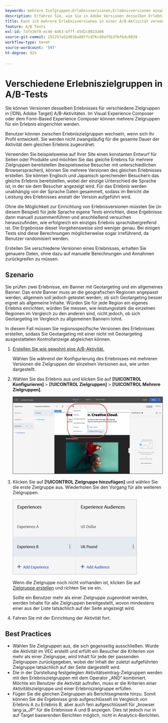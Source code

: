 ```yaml
---
keywords: mehrere Zielgruppen;Erlebnisversionen;Erlebnisversionen auswählen
description: Erfahren Sie, wie Sie in Adobe Versionen desselben Erlebnisses für verschiedene Zielgruppen bereitstellen können. [!DNL Target] A/B-Aktivitäten.
title: Kann ich mehrere Erlebnisversionen in einer A/B-Aktivität verwenden?
feature: A/B Tests
exl-id: 7afe36f0-ec46-4d63-bfff-45d2c8923a04
source-git-commit: 152257a52d836a88ffcd76cd9af5b3fbfbdc0839
workflow-type: tm+mt
source-wordcount: '597'
ht-degree: 92%

---
```


# Verschiedene Erlebniszielgruppen in A/B-Tests

Sie können Versionen desselben Erlebnisses für verschiedene Zielgruppen in [!DNL Adobe Target] A/B-Aktivitäten. Im Visual Experience Composer oder dem Form-Based Experience Composer können mehrere Zielgruppen für ein Erlebnis eingerichtet werden.

Benutzer können zwischen Erlebniszielgruppen wechseln, wenn sich ihr Profil entwickelt. Sie werden nicht zwangsläufig für die gesamte Dauer der Aktivität dem gleichen Erlebnis zugeordnet.

Verwenden Sie beispielsweise auf Ihrer Site einen konstanten Entwurf für Seiten oder Produkte und möchten Sie das gleiche Erlebnis für mehrere Zielgruppen bereitstellen (beispielsweise Besucher mit unterschiedlichen Browsersprachen), können Sie mehrere Versionen des gleichen Erlebnisses erstellen. Sie können Englisch und Japanisch sprechenden Besuchern das gleiche Erlebnis bereitstellen, wobei der einzige Unterschied die Sprache ist, in der sie dem Besucher angezeigt wird. Für das Erlebnis werden unabhängig von der Sprache Daten gesammelt, sodass im Bericht die Leistung des Erlebnisses anstatt der Version aufgeführt wird.

Ohne die Möglichkeit zur Einrichtung von Erlebnisversionen müssten Sie (in diesem Beispiel) für jede Sprache eigene Tests einrichten, diese Ergebnisse dann manuell zusammenführen und anschließend versuchen herauszufinden, wie erfolgreich ein einziges Erlebnis sprachübergreifend ist. Die Ergebnisse dieser Vorgehensweise sind weniger genau. Bei einigen Tests sind diese Berechnungen möglicherweise sogar irreführend, da Benutzer randomisiert werden.

Erstellen Sie verschiedene Versionen eines Erlebnisses, erhalten Sie genauere Daten, ohne dazu auf manuelle Berechnungen und Annahmen zurückgreifen zu müssen.

## Szenario

Sie prüfen zwei Erlebnisse, ein Banner mit Geotargeting und ein allgemeines Banner. Das erste Banner muss an die geografischen Regionen angepasst werden, allgemein soll jedoch getestet werden, ob sich Geotargeting besser eignet als allgemeine Inhalte. Würden Sie für jede Region ein eigenes Erlebnis einrichten, würden Sie messen, wie leistungsstark die einzelnen Regionen im Vergleich zu den anderen sind, nicht jedoch, ob sich Geotargeting im Vergleich zu allgemeinen Bannern lohnt.

In diesem Fall müssen Sie regionsspezifische Versionen des Erlebnisses erstellen, sodass Sie Geotargeting mit einer nicht mit Geotargeting ausgestatteten Kontrollanzeige abgleichen können.

1. [Erstellen Sie wie gewohnt eine A/B-Aktivität.](/help/main/c-activities/t-test-ab/t-test-create-ab/test-create-ab.md)

   Wählen Sie während der Konfigurierung des Erlebnisses mit mehreren Versionen die Zielgruppen der einzelnen Versionen aus, wie unten dargestellt.

1. Wählen Sie das Erlebnis aus und klicken Sie auf **[!UICONTROL Konfigurieren]** > **[!UICONTROL Zielgruppen]** > **[!UICONTROL Mehrere Zielgruppen]**.

   ![Option „Mehrere Zielgruppen“](/help/main/c-activities/t-test-ab/t-test-create-ab/assets/multiple-audiences-new.png)

1. Klicken Sie auf **[!UICONTROL Zielgruppe hinzufügen]** und wählen Sie die erste Zielgruppe aus. Wiederholen Sie den Vorgang für alle weiteren Zielgruppen.

   ![](assets/exp-versions.png)

   Wenn die Zielgruppe noch nicht vorhanden ist, klicken Sie auf [Zielgruppe erstellen](/help/main/c-target/c-audiences/create-audience.md#task_E18BD77A9A8F4ED0AC50569F94556558) und richten Sie sie ein.

   Sollte ein Benutzer mehr als einer Zielgruppe zugeordnet werden, werden Inhalte für alle Zielgruppen bereitgestellt, wovon mindestens einer aus der Liste tatsächlich auf der Seite angezeigt wird.

1. Fahren Sie mit der Einrichtung der Aktivität fort.

## Best Practices  

* Wählen Sie Zielgruppen aus, die sich gegenseitig ausschließen. Wurde die Aktivität im VEC erstellt und erfüllt ein Besucher die Kriterien von mehr als einer Zielgruppe, wird Inhalt für jede der passenden Zielgruppen zurückgegeben, wobei der Inhalt der zuletzt aufgeführten Zielgruppe tatsächlich auf der Seite dargestellt wird.
* Die in der Darstellung festgelegten Aktivitätseintrag-Zielgruppen werden mit den Erlebniszielgruppen mit dem Operator „AND“ kombiniert. Möchte ein Benutzer die Aktivität aufrufen, muss er die Kriterien einer Aktivitätszielgruppe und einer Erlebniszielgruppe erfüllen.
* Fügen Sie die gleichen Zielgruppen als Berichtsegmente hinzu. Somit können Sie die Ergebnisse grob aufgeschlüsselt im Vergleich von Erlebnis A zu Erlebnis B, aber auch fein aufgeschlüsselt für „browser lang ja_JP“ für die Erlebnisse A und B anzeigen. Dies ist jedoch nur in auf Target basierenden Berichten möglich, nicht in Analytics-Berichten.
